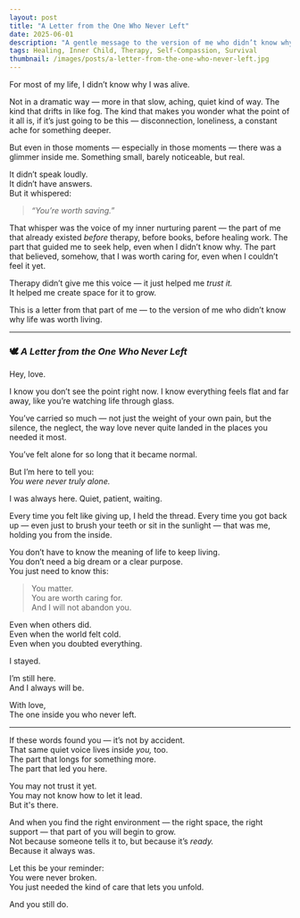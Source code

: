 ```yaml
---
layout: post
title: "A Letter from the One Who Never Left"
date: 2025-06-01
description: "A gentle message to the version of me who didn’t know why life was worth living — and the quiet voice that stayed."
tags: Healing, Inner Child, Therapy, Self-Compassion, Survival
thumbnail: /images/posts/a-letter-from-the-one-who-never-left.jpg
---
```

For most of my life, I didn’t know why I was alive.

Not in a dramatic way — more in that slow, aching, quiet kind of way. The kind that drifts in like fog. The kind that makes you wonder what the point of it all is, if it’s just going to be this — disconnection, loneliness, a constant ache for something deeper.

But even in those moments — especially in those moments — there was a glimmer inside me. Something small, barely noticeable, but real.

It didn’t speak loudly.  
It didn’t have answers.  
But it whispered:

> *“You’re worth saving.”*

That whisper was the voice of my inner nurturing parent — the part of me that already existed *before* therapy, before books, before healing work. The part that guided me to seek help, even when I didn’t know why. The part that believed, somehow, that I was worth caring for, even when I couldn’t feel it yet.

Therapy didn’t give me this voice — it just helped me *trust it.*  
It helped me create space for it to grow.

This is a letter from that part of me — to the version of me who didn’t know why life was worth living.

---

### 🕊️ *A Letter from the One Who Never Left*

Hey, love.

I know you don’t see the point right now. I know everything feels flat and far away, like you’re watching life through glass.

You’ve carried so much — not just the weight of your own pain, but the silence, the neglect, the way love never quite landed in the places you needed it most.

You’ve felt alone for so long that it became normal.

But I’m here to tell you:  
*You were never truly alone.*

I was always here. Quiet, patient, waiting.

Every time you felt like giving up, I held the thread. Every time you got back up — even just to brush your teeth or sit in the sunlight — that was me, holding you from the inside.

You don’t have to know the meaning of life to keep living.  
You don’t need a big dream or a clear purpose.  
You just need to know this:

> You matter.  
> You are worth caring for.  
> And I will not abandon you.

Even when others did.  
Even when the world felt cold.  
Even when you doubted everything.

I stayed.

I’m still here.  
And I always will be.

With love,  
The one inside you who never left.

---

If these words found you — it’s not by accident.  
That same quiet voice lives inside *you,* too.  
The part that longs for something more.  
The part that led you here.

You may not trust it yet.  
You may not know how to let it lead.  
But it's there.

And when you find the right environment — the right space, the right support — that part of you will begin to grow.  
Not because someone tells it to, but because it’s *ready.*  
Because it always was.

Let this be your reminder:  
You were never broken.  
You just needed the kind of care that lets you unfold.

And you still do.